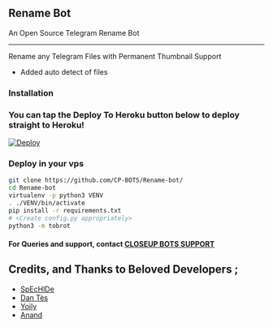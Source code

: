 ## Rename Bot 

An Open Source Telegram Rename Bot

---
Rename any Telegram Files with Permanent Thumbnail Support

* Added auto detect of files


### Installation


### You can tap the Deploy To Heroku button below to deploy straight to Heroku!
[![Deploy](https://www.herokucdn.com/deploy/button.svg)](https://heroku.com/deploy?template=https://github.com/CP-BOTS/Rename-bot/)

### Deploy in your vps
```sh
git clone https://github.com/CP-BOTS/Rename-bot/
cd Rename-bot
virtualenv -p python3 VENV
. ./VENV/bin/activate
pip install -r requirements.txt
# <Create config.py appropriately>
python3 -m tobrot
```


#### For Queries and support, contact [CLOSEUP BOTS SUPPORT](https://telegram.dog/cpbotssupport)

## Credits, and Thanks to Beloved Developers ;

* [SpEcHlDe](https://telegram.dog/SpEcHlDe) 
* [Dan Tès](https://telegram.dog/haskell) 
* [Yoily](https://telegram.dog/YoilyL)
* [Anand](https://telegram.dog/Anandpskerala)
